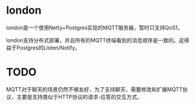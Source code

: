 # london
london是一个使用Netty+Postgres实现的MQTT服务器，暂时只支持QoS1。

london支持分布式部署，并且所有的MQTT终端看到的消息顺序是一致的。这得益于Postgres的Listen/Notify。

# TODO
MQTT对于聊天的场景仍然不够友好，为了支持聊天，需要修改和扩展MQTT协议，主要是支持类似于HTTP协议的请求-应答的交互方式。
